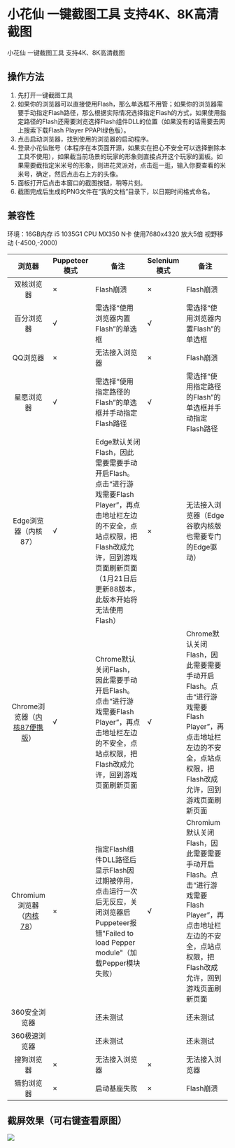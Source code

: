 # 小花仙 一键截图工具 支持4K、8K高清截图
小花仙 一键截图工具 支持4K、8K高清截图

## 操作方法
1. 先打开一键截图工具
2. 如果你的浏览器可以直接使用Flash，那么单选框不用管；如果你的浏览器需要手动指定Flash路径，那么根据实际情况选择指定Flash的方式，如果使用指定路径的Flash还需要浏览选择Flash组件DLL的位置（如果没有的话需要去网上搜索下载Flash Player PPAPI绿色版）。
3. 点击启动浏览器，找到使用的浏览器的启动程序。
4. 登录小花仙账号（本程序在本页面开源，如果实在担心不安全可以选择删除本工具不使用），如果截当前场景的玩家的形象则直接点开这个玩家的面板。如果需要截指定米米号的形象，则进花灵派对，点击逛一逛，输入你要查看的米米号，确定，然后点击右上方的头像。
5. 面板打开后点击本窗口的截图按钮，稍等片刻。
6. 截图完成后生成的PNG文件在“我的文档”目录下，以日期时间格式命名。

## 兼容性
环境：16GB内存 i5 1035G1 CPU MX350 N卡 使用7680x4320 放大5倍 视野移动 (-4500,-2000)

<!--
需手动设置快捷方式并从快捷方式手动启动的方法：
1. 从别的浏览器的```User Data```目录找到```PepperFlash```目录拷出来。或者网上找一个PPAPI Flash Player绿色版。里面通常带有```pepflashplayer.dll```文件。
2. 右键这个DLL文件属性，详细信息，看一下版本，版本29或以下的不用管这一步了。如果版本大于或等于30，需要从hosts文件屏蔽一些域名以解决“此Flash Player与您的地区不相容”。具体自行百度。
3. 找到浏览器启动的EXE文件，按住Alt键鼠标随便往空白处拖拉，得到一个快捷方式。右键这个快捷方式，在“目标”处里面最后空一格添加这些参数：
```bash
--ppapi-flash-path=你事先准备好的pepflashplayer.dll文件的绝对路径（如果有路径空格需要加双引号） --ppapi-flash-version=99.0.0.999 --remote-debugging-port=9222
```
-->

| 浏览器      | Puppeteer模式 | 备注     | Selenium模式 | 备注     |
| :---:        |    ----   |          ---  | --- | --- |
| 双核浏览器<img width=400/>      | ×       | Flash崩溃   | × | Flash崩溃<img width=1800/> |
| 百分浏览器   | √        |  需选择“使用浏览器内置Flash”的单选框 | √ | 需选择“使用浏览器内置Flash”的单选框 |
| QQ浏览器 | × | 无法接入浏览器 | × | Flash崩溃
| 星愿浏览器 | √ | 需选择“使用指定路径的Flash”的单选框并手动指定Flash路径 |  √ | 需选择“使用指定路径的Flash”的单选框并手动指定Flash路径 |
| Edge浏览器（内核87） | √ | Edge默认关闭Flash，因此需要需要手动开启Flash。点击“进行游戏需要Flash Player”，再点击地址栏左边的不安全，点站点权限，把Flash改成允许，回到游戏页面刷新页面（1月21日后更新88版本，此版本开始将无法使用Flash） | × | 无法接入浏览器（Edge谷歌内核版也需要专门的Edge驱动）
| Chrome浏览器（[内核87便携版](http://www.epinv.com/post/7888.html)）| √ | Chrome默认关闭Flash，因此需要手动开启Flash。点击“进行游戏需要Flash Player”，再点击地址栏左边的不安全，点站点权限，把Flash改成允许，回到游戏页面刷新页面 | √ | Chrome默认关闭Flash，因此需要需要手动开启Flash。点击“进行游戏需要Flash Player”，再点击地址栏左边的不安全，点站点权限，把Flash改成允许，回到游戏页面刷新页面 |
| Chromium浏览器（[内核78](http://www.downza.cn/soft/217234.html)） | × | 指定Flash组件DLL路径后显示Flash因过期被停用，点击运行一次后无反应，关闭浏览器后Puppeteer报错"Failed to load Pepper module"（加载Pepper模块失败） | √ | Chromium默认关闭Flash，因此需要需要手动开启Flash。点击“进行游戏需要Flash Player”，再点击地址栏左边的不安全，点站点权限，把Flash改成允许，回到游戏页面刷新页面 |
| 360安全浏览器 | | 还未测试 | | 还未测试 |
| 360极速浏览器 | | 还未测试 | | 还未测试 |
| 搜狗浏览器 | × | 无法接入浏览器 | × | 无法接入浏览器 |
| 猎豹浏览器 | × | 启动基座失败 | × | Flash崩溃 |

## 截屏效果（可右键查看原图）
![](https://img-blog.csdnimg.cn/20201221012555410.jpg)

